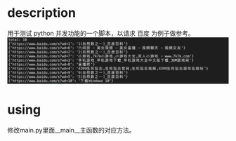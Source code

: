 # description
用于测试 python 并发功能的一个脚本，以请求 百度 为例子做参考。
![image](img.png)

# using
修改main.py里面__main__主函数的对应方法。